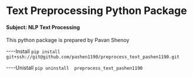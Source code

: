 # Text Preprocessing Python Package

#### Subject: NLP Text Processing

This python package is prepared by Pavan Shenoy

----Install
`pip install git+ssh://git@github.com/pashen1190/preprocess_text_pashen1190.git`


----Unistall
`pip uninstall  preprocess_text_pashen1190`